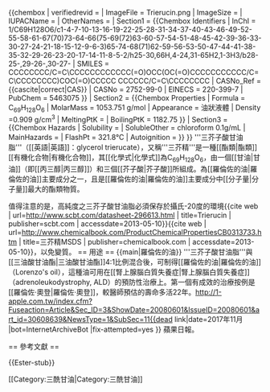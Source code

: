 {{chembox
| verifiedrevid = 
| ImageFile = Trierucin.png
| ImageSize = 
| IUPACName = 
| OtherNames = 
| Section1 = {{Chembox Identifiers
| InChI = 1/C69H128O6/c1-4-7-10-13-16-19-22-25-28-31-34-37-40-43-46-49-52-55-58-61-67(70)73-64-66(75-69(72)63-60-57-54-51-48-45-42-39-36-33-30-27-24-21-18-15-12-9-6-3)65-74-68(71)62-59-56-53-50-47-44-41-38-35-32-29-26-23-20-17-14-11-8-5-2/h25-30,66H,4-24,31-65H2,1-3H3/b28-25-,29-26-,30-27- 
|  SMILES = CCCCCCCC/C=C\CCCCCCCCCCCC(=O)OCC(OC(=O)CCCCCCCCCCC/C=C\CCCCCCCC)COC(=O)CCCCC CCCCCC/C=C\CCCCCCCC 
| CASNo_Ref = {{cascite|correct|CAS}}
| CASNo = 2752-99-0
|   EINECS = 220-399-7
|   PubChem = 5463075
  }}
| Section2 = {{Chembox Properties
|   Formula = C<sub>69</sub>H<sub>128</sub>O<sub>6</sub>
|   MolarMass = 1053.751 g/mol
|   Appearance = 油狀液體
|   Density =0.909 g/cm<sup>3</sup>
|   MeltingPtK = 
|   BoilingPtK = 1182.75
  }}
| Section3 = {{Chembox Hazards
|   Solubility = 
|   SolubleOther = chloroform 0.1g/mL
|   MainHazards = 
|   FlashPt = 321.8°C
|   Autoignition = 
  }}
}}
'''三芥子酸甘油脂'''（[[英語|英語]]：glycerol trierucate），又稱'''三芥精'''是一種[[酯類|酯類]][[有機化合物|有機化合物]]，其[[化學式|化學式]]為C<sub>69</sub>H<sub>128</sub>O<sub>6</sub>，由一個[[甘油|甘油]]（即[[丙三醇|丙三醇]]）和三個[[芥子酸|芥子酸]]所組成。為[[羅倫佐的油|羅倫佐的油]]主要成分之一，且是[[羅倫佐的油|羅倫佐的油]]主要成分中[[分子量|分子量]]最大的酯類物質。

值得注意的是，高純度之三芥子酸甘油脂必須保存於攝氏-20度的環境<ref>{{cite web | url=http://www.scbt.com/datasheet-296613.html | title=Trierucin | publisher=scbt.com | accessdate=2013-05-10}}</ref><ref>{{cite web | url=http://www.chemicalbook.com/ProductChemicalPropertiesCB0313733.htm | title=三芥精MSDS | publisher=chemicalbook.com | accessdate=2013-05-10}}</ref>，以免變質。
== 用途 ==
{{main|羅倫佐的油}}
'''三芥子酸甘油脂'''與[[三油酸甘油酯|三油酸甘油酯]]4:1比例混合後，可制得[[羅倫佐的油|羅倫佐的油]]（Lorenzo's oil），這種油可用在[[腎上腺腦白質失養症|腎上腺腦白質失養症]]（adrenoleukodystrophy, ALD）的預防性治療上。第一個有成效的治療按例是[[羅倫佐·奧登|羅倫佐·奧登]]，較醫師預估的壽命多活22年。<ref>http://1-apple.com.tw/index.cfm?Fuseaction=Article&Sec_ID=3&ShowDate=20080601&IssueID=20080601&art_id=30608639&NewsType=1&SubSec=11{{dead link|date=2017年11月 |bot=InternetArchiveBot |fix-attempted=yes }} 蘋果日報。</ref>

== 參考文獻 ==
<references/>

{{Ester-stub}}

[[Category:三酰甘油|Category:三酰甘油]]